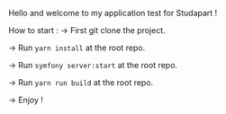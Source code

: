 Hello and welcome to my application test for Studapart !

How to start :
-> First git clone the project.

-> Run `yarn install` at the root repo.

-> Run `symfony server:start` at the root repo.

-> Run `yarn run build` at the root repo.

-> Enjoy !
